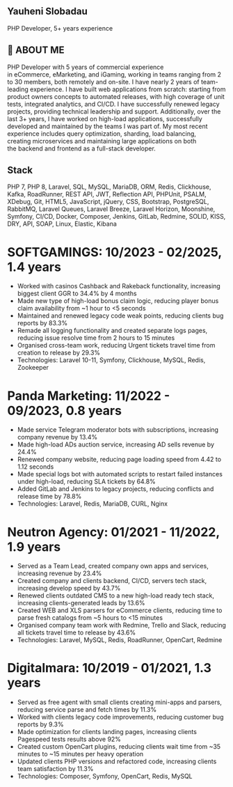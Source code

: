 ## Yauheni Slobadau

PHP Developer, 5+ years experience

## 💬 ABOUT ME

PHP Developer with 5 years of commercial experience in eCommerce, eMarketing, and iGaming, working in teams ranging from 2 to 30 members, both remotely and on-site. I have nearly 2 years of team-leading experience. I have built web applications from scratch: starting from product owners concepts to automated releases, with high coverage of unit tests, integrated analytics, and CI/CD. I have successfully renewed legacy projects, providing technical leadership and support.
Additionally, over the last 3+ years, I have worked on high-load applications, successfully developed and maintained by the teams I was part of. My most recent experience includes query optimization, sharding, load balancing, creating microservices and maintaining large applications on both the backend and frontend as a full-stack developer.

## Stack
PHP 7, PHP 8, Laravel, SQL, MySQL, MariaDB, ORM, Redis, Clickhouse, Kafka, RoadRunner, REST API, JWT, Reflection API, PHPUnit, PSALM, XDebug, Git, HTML5, JavaScript, jQuery, CSS, Bootstrap, PostgreSQL, RabbitMQ, Laravel Queues, Laravel Breeze, Laravel Horizon, Moonshine, Symfony, CI/CD, Docker, Composer, Jenkins, GitLab, Redmine, SOLID, KISS, DRY, API, SOAP, Linux, Elastic, Kibana


# SOFTGAMINGS: 10/2023 - 02/2025, 1.4 years 
- Worked with casinos Cashback and Rakeback functionality, increasing biggest client GGR to 34.4% by 4 months
- Made new type of high-load bonus claim logic, reducing player bonus claim availability from ~1 hour to <5 seconds
- Maintained and renewed legacy code weak points, reducing clients bug reports by 83.3%
- Remade all logging functionality and created separate logs pages, reducing issue resolve time from 2 hours to 15 minutes
- Organised cross-team work, reducing Urgent tickets travel time from creation to release by 29.3%
- Technologies: Laravel 10-11, Symfony, Clickhouse, MySQL, Redis, Zookeeper

# Panda Marketing: 11/2022 - 09/2023, 0.8 years
- Made service Telegram moderator bots with subscriptions, increasing company revenue by 13.4%
- Made high-load ADs auction service, increasing AD sells revenue by 24.4%
- Renewed company website, reducing page loading speed from 4.42 to 1.12 seconds
- Made special logs bot with automated scripts to restart failed instances under high-load, reducing SLA tickets by 64.8%
- Added GitLab and Jenkins to legacy projects, reducing conflicts and release time by 78.8%
- Technologies: Laravel, Redis, MariaDB, CURL, Nginx

# Neutron Agency: 01/2021 - 11/2022, 1.9 years 
- Served as a Team Lead, created company own apps and services, increasing revenue by 23.4%
- Created company and clients backend, CI/CD, servers tech stack, increasing develop speed by 43.7%
- Renewed clients outdated CMS to a new high-load ready tech stack, increasing clients-generated leads by 13.6%
- Created WEB and XLS parsers for eCommerce clients, reducing time to parse fresh catalogs from ~5 hours to <15 minutes
- Organised company team work with Redmine, Trello and Slack, reducing all tickets travel time to release by 43.6%
- Technologies: Laravel, MySQL, Redis, RoadRunner, OpenCart, Redmine

# Digitalmara: 10/2019 - 01/2021, 1.3 years 
- Served as free agent with small clients creating mini-apps and parsers, reducing service parse and fetch times by 11.3%
- Worked with clients legacy code improvements, reducing customer bug reports by 9.3%
- Made optimization for clients landing pages, increasing clients Pagespeed tests results above 92%
- Created custom OpenCart plugins, reducing clients wait time from ~35 minutes to ~15 minutes per heavy operation
- Updated clients PHP versions and refactored code, increasing clients team satisfaction by 11.3%
- Technologies: Composer, Symfony, OpenCart, Redis, MySQL

<!--
**JauheniS/JauheniS** is a ✨ _special_ ✨ repository because its `README.md` (this file) appears on your GitHub profile.

Here are some ideas to get you started:

- 🔭 I’m currently working on ...
- 🌱 I’m currently learning ...
- 👯 I’m looking to collaborate on ...
- 🤔 I’m looking for help with ...
- 💬 Ask me about ...
- 📫 How to reach me: ...
- 😄 Pronouns: ...
- ⚡ Fun fact: ...
-->
